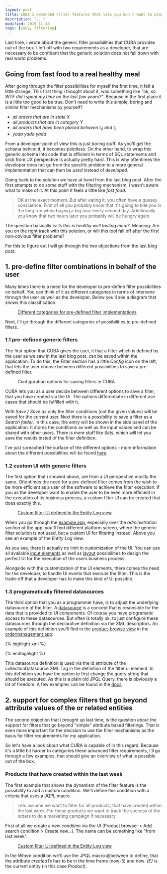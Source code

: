 ```yaml
---
layout: post
title: CUBA's extended Filter features that lets you don't want to program again
description: "..."
modified: 2015-11-13
tags: [cuba, filtering]
---
```


Last time, i wrote about the generic filter possibilities that CUBA provides out of the box. I left off with two requirements as a developer, that are necessary to be confident that the generic solution does not fall down with real world problems.

<!-- more -->



## Going from fast food to a real healthy meal

After going through the filter possibilities for myself the first time, it felt a little strange. This first thing i thought about it, was something like *"ok, so WTF did i spent my time on the last few years?"*. Because in the first place it is a little too good to be true. Don't need to write this simple, boring and similar filter mechanisms by yourself?


* *all orders that are in state X*
* *all products that are in category Y*
* *all orders that have been placed between t<sub>0</sub> and t<sub>1</sub>*
* *yada yada yada*

From a developer point of view this is just boring stuff. As you'll get the schema behind it, it becomes pointless. On the other hand, to wrap this generic schema into code that is efficient in terms of SQL statements and slick from UX perspective is actually pretty hard. This is why oftentimes the developer does not go from the specific problem to a more general implementation that can then be *used* instead of *developed*.

Going back to the solution we have at hand from the last blog post. After the first attempts to do some stuff with the filtering mechanism, i wasn't aware what to make of it. At this point it feels a little like *fast food*.

> OK at the exact moment. But after eating it, you often have a queasy conscience. First of all you probably know that it's going to bite you in the long run when buying a big mac every second day. Additionally you know that two hours later you probably will be hungry again.

The question basically is: *Is this is healthy well tasting meal?*. Meaning: Are you on the right track with this solution, or will this tool fall off after the first non-obvious filter problems?

For this to figure out i will go through the two objections from the last blog post.



## 1. pre-define filter combinations in behalf of the user

Many times there is a need for the developer to pre-define filter possibilities on behalf. You can think of it as different categories in terms of intervene through the user as well as the developer. Below you'll see a diagram that shows this classification.

<figure class="center">
	<a href="{{ site.url }}/images/2015-11-15-cuba-extended-filter-features/pre-defied-filter-options.png"><img src="{{ site.url }}/images/2015-11-15-cuba-extended-filter-features/pre-defied-filter-options.png" alt=""></a>
	<figcaption><a href="{{ site.url }}/images/2015-11-15-cuba-extended-filter-features/pre-defied-filter-options.png" title="Different categories for pre-defined filter implementations">Different categories for pre-defined filter implementations</a></figcaption>
</figure>

Next, i'll go through the different categories of possibilities to pre-defined filters.

### 1.1 pre-defined generic filters

The first option that CUBA gives the user, it that a filter which is defined by the user as we saw in the last blog post, can be saved within the application. To do this, the Filter section has a little *Config* icon on the left, that lets the user choose between different possibilities to save a pre-defined filter.


<figure class="center half"><img src="{{ site.url }}/images/2015-11-15-cuba-extended-filter-features/save-filters-cuba.png" alt="">
	<figcaption>Configuration options for saving filters in CUBA</figcaption>
</figure>

CUBA lets you as a user decide between different options to save a filter, that you have created via the UI. The options differentiate in different use cases that should be fulfilled with it. 

With *Save / Save as* only the filter conditions (not the given values) will be saved for the current user. Next there is a possibility to save a filter as a *Search folder*. In this case, the entry will be shown in the side panel of the application. It stores the conditions as well as the input values and can be shared with other users. There is more stuff like *Sets*, which will let you save the results insted of the filter definition. 

I've just screached the surface of the different options - more information about the different possibilities will be found [here](http://docs.cuba-platform.com/cuba/6.0/manual/en/html-single/manual.html#gui_Filter).


### 1.2 custom UI with generic filters

The first option that i showed above, are from a UI perspective mostly the same. Oftentimes the need for a pre-defined filter comes from the wish to be more efficient as a user of the software to achieve the filter execution. If you as the developer want to enable the user to be even more efficient in the execution of its business process, a custom filter UI can be created that does exactly this.

<figure class="center">
	<a href="{{ site.url }}/images/2015-11-15-cuba-extended-filter-features/custom-ui-entity-log-filter.png"><img src="{{ site.url }}/images/2015-11-15-cuba-extended-filter-features/custom-ui-entity-log-filter.png" alt=""></a>
	<figcaption><a href="{{ site.url }}/images/2015-11-15-cuba-extended-filter-features/custom-ui-entity-log-filter.png" title="Custom filter UI defined in the Entity Log view">Custom filter UI defined in the Entity Log view</a></figcaption>
</figure>

When you go through the [example app](https://github.com/mariodavid/cuba-ordermanagement), especially over the *administration section* of the app, you'll find different platform screen, where the generic filter solution is not used, but a custom UI for filtering instead. Above you see an example of the *Entity Log* view. 

As you see, there is actually no limit in customization of the UI. You can use all available [input elements](http://docs.cuba-platform.com/cuba/6.0/manual/en/html-single/manual.html#gui_components) as well as [layout](http://docs.cuba-platform.com/cuba/6.0/manual/en/html-single/manual.html#gui_layouts) possibilities to design the perfect UI for the execution of the users business process.

Alongside with the customization of the UI elements, there comes the need for the developer, to handle UI events that execute the filter. This is the trade-off that a developer has to make this kind of UI possible. 


### 1.3 programatically filtered datasources

The third option that you as a programmer have, is to adjust the underlying datasource of the filter. A [datasource](http://docs.cuba-platform.com/cuba/6.0/manual/en/html-single/manual.html#datasources) is a concept that is resonsible for the data that is provided to UI components. Of course you have programatic access to these datasources. But often is totally ok, to just configure these datasources through the declarative definition via the XML descriptors. An example of this definition you'll find in the [product-browse view](https://github.com/mariodavid/cuba-ordermanagement/blob/master/modules/gui/src/com/company/ordermanagement/gui/product/product-browse.xml) in the [ordermanagement app](https://github.com/mariodavid/cuba-ordermanagement):

{% highlight xml %}

<dsContext>
    <collectionDatasource id="productsDs"
                          class="com.company.ordermanagement.entity.Product"
                          view="product-view">
        <query>
            <![CDATA[select e from om$Product e]]>
        </query>
    </collectionDatasource>
</dsContext>
{% endhighlight %}

This datasource definition is used via the id attribute of the collectionDatasource XML Tag in the definition of the filter ui element. In this definition you have the option to first change the query string that should be executed. As this is a plain old JPQL Query, there is obviously a lot of freedom. A few examples can be found in the [docs](http://docs.cuba-platform.com/cuba/6.0/manual/en/html-single/manual.html#datasource_query). 


## 2. support for complex filters that go beyond attribute values of the or related entities

The second objection that i brought up last time, is the question about the support for filters that go beyond "simple" attribute based filterings. That is even more important for the decision to use the filter mechanisms as the basis for filter requirements for my application.

So let's have a look about what CUBA is capable of in this regard. Because it's a little bit harder to categories these advanced filter requirements, i'll go through a few examples, that should give an overview of what is possible out of the box.

### Products that have created within the last week

The first example that shows the dynamism of the filter feature is the possibility to add a custom condition. We'll define this condition with a criteria that uses a JQPL macro.

> Lets assume we want to filter for all products, that have created within the last week. For these products we want to track the success of the orders to do a marketing campaign if necessary

First of all we create a *new condition* via the UI (Product browser > Add search condition > Create new...). The name can be something like "from last week".

<figure class="center">
	<a href="{{ site.url }}/images/2015-11-15-cuba-extended-filter-features/from-last-week-condition.png"><img src="{{ site.url }}/images/2015-11-15-cuba-extended-filter-features/from-last-week-condition.png" alt=""></a>
	<figcaption><a href="{{ site.url }}/images/2015-11-15-cuba-extended-filter-features/from-last-week-condition.png" title="Custom filter UI defined in the Entity Log view">Custom filter UI defined in the Entity Log view</a></figcaption>
</figure>

In the *Where* condition we'll use the JPQL macro @between to define, that the attribute *createdTs* has to be in the time frame (now-5) and now. *{E}* is the current entity (in this case *Product*).

	




